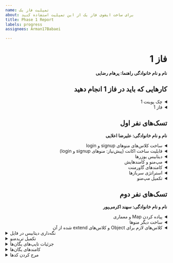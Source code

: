 ```yaml
---
name: تمپلیت فاز یک
about: برای ساخت ایشوی فاز یک از این تمپلیت استفاده کنید
title: Phase 1 Report
labels: progress
assignees: Arman17Babaei

---
```


<div dir="rtl" align='right'>

# فاز 1
**نام و نام خانوادگی راهنما: پرهام رضایی**

## کارهایی که باید در فاز 1 انجام دهید

<details>
  <summary>چک پوینت 1</summary>

- کامل کردن منو ها (تمپلیت)
- قابلیت ساخت اکانت 
- وجود دیتابیس User ها
- پیاده کردن Map بازی و معماری(لزومی به پیاده سازی کامل نیست صرفا تقریبا مشخص باشد چه تابعایی و چه چیزهایی لازم است)
- کلاس های لازم برای Object های اولیه مثل یگان‌ها و ساختمان‌ها
  <div dir="ltr" align='right'>

  1. [ ] شروع نشده
  2. [ ] در حال انجام
  3. [x] تمام شده
  </div>
</details>

<details>
  <summary>فاز 1</summary>

- موارد باقی مانده از پیاده سازی فاز اول پروژه
  
  <div  dir="ltr" align='right'>
  
  1. [ ] شروع نشده
  2. [x] در حال انجام
  3. [ ] تمام شده
     </div>
</details>

## تسک‌های نفر اول

  **نام و نام خانوادگی: علیرضا اعلایی**
<details>
  <summary>ساخت کلاس‌های منوهای signup و login</summary>

  <div dir="ltr" align='right'>

  1. [ ] شروع نشده
  2. [ ] در حال انجام
  3. [x] تمام شده
  </div>
</details>
  
  <details>
  <summary>قابلیت ساخت اکانت (پیش‌نیاز: منوهای signup و login)</summary>

  <div dir="ltr" align='right'>

  1. [ ] شروع نشده
  2. [ ] در حال انجام
  3. [x] تمام شده
  </div>
</details>
 
  <details>
  <summary>دیتابیس یوزرها</summary>

  <div dir="ltr" align='right'>

  1. [ ] شروع نشده
  2. [ ] در حال انجام
  3. [x] تمام شده
  </div>
</details>
  
  <details>
  <summary>مپ‌منو و کامند‌هایش</summary>

  <div dir="ltr" align='right'>

  1. [ ] شروع نشده
  2. [ ] در حال انجام
  3. [x] تمام شده
  </div>
</details>
  
  <details>
  <summary>کامندهای گاورمنت</summary>

  <div dir="ltr" align='right'>

  1. [ ] شروع نشده
  2. [ ] در حال انجام
  3. [x] تمام شده
  </div>
</details>
  
  <details>
  <summary>استراتژی سربازها</summary>

  <div dir="ltr" align='right'>

  1. [ ] شروع نشده
  2. [ ] در حال انجام
  3. [x] تمام شده
  </div>
</details>
  
  <details>
  <summary>تکمیل مپ‌منو</summary>

  <div dir="ltr" align='right'>

  1. [ ] شروع نشده
  2. [ ] در حال انجام
  3. [x] تمام شده
  </div>
</details>

## تسک‌های نفر دوم

  **نام و نام خانوادگی: سهند اکرمی‌پور**

   <details>
  <summary>پیاده کردن Map و معماری</summary>

  <div dir="ltr" align='right'>

  1. [ ] شروع نشده
  2. [ ] در حال انجام
  3. [x] تمام شده
  </div>
</details>

  
  <details>
  <summary>ساخت دیگر منوها</summary>

  <div dir="ltr" align='right'>

  1. [ ] شروع نشده
  2. [ ] در حال انجام
  3. [x] تمام شده
  </div>
</details>
  
  <details>
  <summary>کلاس‌های لازم برای Object و کلاس‌های extend شده از آن</summary>

  <div dir="ltr" align='right'>

  1. [ ] شروع نشده
  2. [ ] در حال انجام
  3. [x] تمام شده
  </div>
</details>

  </div>
  
  <details>
  <summary>نگه‌داری دیتابیس در فایل</summary>

  <div dir="ltr" align='right'>

  1. [ ] شروع نشده
  2. [ ] در حال انجام
  3. [x] تمام شده
  </div>
</details>

<details>
  <summary>تکمیل تریدمنو</summary>

  <div dir="ltr" align='right'>

  1. [ ] شروع نشده
  2. [ ] در حال انجام
  3. [x] تمام شده
  </div>
</details>

<details>
  <summary>جزئیات تایپ‌های یگان‌ها</summary>

  <div dir="ltr" align='right'>

  1. [ ] شروع نشده
  2. [ ] در حال انجام
  3. [x] تمام شده
  </div>
</details>

<details>
  <summary>کامندهای یگان‌ها</summary>

  <div dir="ltr" align='right'>

  1. [ ] شروع نشده
  2. [ ] در حال انجام
  3. [x] تمام شده
  </div>
</details>

<details>
  <summary>مرج کردن کدها</summary>

  <div dir="ltr" align='right'>

  1. [ ] شروع نشده
  2. [ ] در حال انجام
  3. [x] تمام شده
  </div>
</details>
